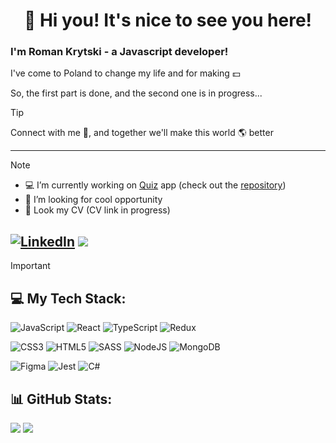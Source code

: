 <!-- Greetings -->
<h1 align="center">👋 Hi you! It's nice to see you here!</h1>

<!-- Little bit about Bio -->
<h3>I'm Roman Krytski - a Javascript developer!</h3>

I've come to Poland to change my life and for making :dollar: 

So, the first part is done, and the second one is in progress...

> [!TIP] 
> Connect with me :raised_hands:, and together we'll make this world :earth_americas: better 

---
> [!NOTE]
> - :computer: I’m currently working on [Quiz](https://main--quizztron.netlify.app/) app (check out the [repository](https://github.com/RKeyIT/React_01.24))
> - :briefcase: I’m looking for cool opportunity 
> - :scroll: Look my CV (CV link in progress)

[![LinkedIn](https://img.shields.io/badge/LinkedIn-%230077B5.svg?logo=linkedin&logoColor=white)](https://linkedin.com/in/rkey/)
![](https://visitcount.itsvg.in/api?id=RKeyIT&icon=5&color=3)
---

> [!IMPORTANT] 
> ## :computer: My Tech Stack:
> ![JavaScript](https://img.shields.io/badge/javascript-%23323330.svg?style=for-the-badge&logo=javascript&logoColor=%23F7DF1E) 
> ![React](https://img.shields.io/badge/react-%2320232a.svg?style=for-the-badge&logo=react&logoColor=%2361DAFB) 
> ![TypeScript](https://img.shields.io/badge/typescript-%23007ACC.svg?style=for-the-badge&logo=typescript&logoColor=white) 
> ![Redux](https://img.shields.io/badge/redux-%23593d88.svg?style=for-the-badge&logo=redux&logoColor=white) 
> 
> ![CSS3](https://img.shields.io/badge/css3-%231572B6.svg?style=for-the-badge&logo=css3&logoColor=white) 
> ![HTML5](https://img.shields.io/badge/html5-%23E34F26.svg?style=for-the-badge&logo=html5&logoColor=white)
> ![SASS](https://img.shields.io/badge/SASS-hotpink.svg?style=for-the-badge&logo=SASS&logoColor=white) 
> ![NodeJS](https://img.shields.io/badge/node.js-6DA55F?style=for-the-badge&logo=node.js&logoColor=white) 
> ![MongoDB](https://img.shields.io/badge/MongoDB-%234ea94b.svg?style=for-the-badge&logo=mongodb&logoColor=white) 
> 
> ![Figma](https://img.shields.io/badge/figma-%23F24E1E.svg?style=for-the-badge&logo=figma&logoColor=white) 
> ![Jest](https://img.shields.io/badge/-jest-%23C21325?style=for-the-badge&logo=jest&logoColor=white) 
> ![C#](https://img.shields.io/badge/c%23-%23239120.svg?style=for-the-badge&logo=csharp&logoColor=white)

## 📊 GitHub Stats:
![](https://github-readme-stats.vercel.app/api/top-langs/?username=RKeyIT&theme=dark&hide_border=false&include_all_commits=false&count_private=false&layout=compact)
![](https://github-readme-streak-stats.herokuapp.com/?user=RKeyIT&theme=dark&hide_border=false)<br/>

